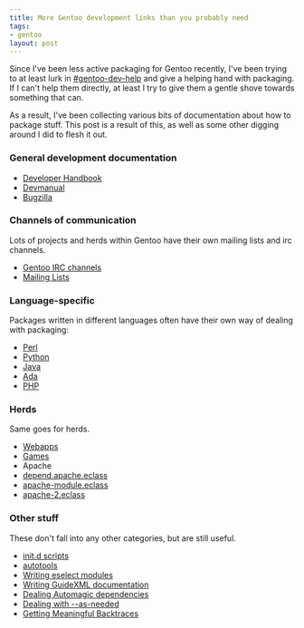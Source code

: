```yaml
--- 
title: More Gentoo development links than you probably need
tags: 
- gentoo
layout: post
---
```

Since I've been less active packaging for Gentoo recently, I've been trying to at least lurk in [#gentoo-dev-help](irc://irc.freenode.net/gentoo-dev-help) and give a helping hand with packaging. If I can't help them directly, at least I try to give them a gentle shove towards something that can.

As a result, I've been collecting various bits of documentation about how to package stuff. This post is a result of this, as well as some other digging around I did to flesh it out.

### General development documentation

 * [Developer Handbook](http://www.gentoo.org/proj/en/devrel/handbook/handbook.xml)
 * [Devmanual](http://devmanual.gentoo.org/)
 * [Bugzilla](https://bugs.gentoo.org)

### Channels of communication

Lots of projects and herds within Gentoo have their own mailing lists and irc channels.

 * [Gentoo IRC channels](http://www.gentoo.org/main/en/irc.xml)
 * [Mailing Lists](http://www.gentoo.org/main/en/lists.xml)

### Language-specific

Packages written in different languages often have their own way of dealing with packaging:

 * [Perl](http://www.gentoo.org/proj/en/perl/perl-herd.xml)
 * [Python](http://www.gentoo.org/proj/en/Python/developersguide.xml)
 * [Java](http://www.gentoo.org/proj/en/java/java-devel.xml)
 * [Ada](http://www.gentoo.org/proj/en/prog_lang/ada/dev_reference.xml)
 * [PHP](http://overlays.gentoo.org/proj/php/wiki/GuidingPrinciples)

### Herds

Same goes for herds.

 * [Webapps](http://www.gentoo.org/proj/en/webapps/webapp-eclass.xml)
 * [Games](http://www.gentoo.org/proj/en/desktop/games/games-ebuild-howto.xml)
 * Apache
  * [depend.apache.eclass](http://www.gentoo.org/proj/en/apache/doc/depend.apache.eclass.xml)
  * [apache-module.eclass](http://www.gentoo.org/proj/en/apache/doc/apache-module.eclass.xml)
  * [apache-2.eclass](http://www.gentoo.org/proj/en/apache/doc/apache-2.eclass.xml)
  

### Other stuff

These don't fall into any other categories, but are still useful.

 * [init.d scripts](http://www.gentoo.org/doc/en/handbook/handbook-x86.xml?part=2&chap=4#doc_chap4)
 * [autotools](http://www.gentoo.org/proj/en/qa/autofailure.xml)
 * [Writing eselect modules](http://www.gentoo.org/proj/en/eselect/dev-guide.xml)
 * [Writing GuideXML documentation](http://www.gentoo.org/doc/en/xml-guide.xml)
 * [Dealing Automagic dependencies](http://www.gentoo.org/proj/en/qa/automagic.xml)
 * [Dealing with --as-needed](http://www.gentoo.org/proj/en/qa/asneeded.xml)
 * [Getting Meaningful Backtraces](http://www.gentoo.org/proj/en/qa/backtraces.xml)
